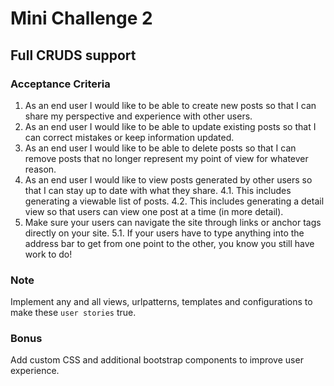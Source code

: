 # Mini Challenge 2

## Full CRUDS support

### Acceptance Criteria
1. As an end user I would like to be able to create new posts so that I can share my perspective and experience with other users.
2. As an end user I would like to be able to update existing posts so that I can correct mistakes or keep information updated.
3. As an end user I would like to be able to delete posts so that I can remove posts that no longer represent my point of view for whatever reason.
4. As an end user I would like to view posts generated by other users so that I can stay up to date with what they share.
4.1. This includes generating a viewable list of posts.
4.2. This includes generating a detail view so that users can view one post at a time (in more detail).
5. Make sure your users can navigate the site through links or anchor tags directly on your site.
5.1. If your users have to type anything into the address bar to get from one point to the other, you know you still have work to do!
### Note
Implement any and all views, urlpatterns, templates and configurations to make these `user stories` true.

### Bonus
Add custom CSS and additional bootstrap components to improve user experience.